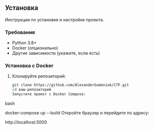 

## Установка

Инструкции по установке и настройке проекта.

### Требования

- Python 3.8+
- Docker (опционально)
- Другие зависимости (укажите, если есть)

### Установка с Docker

1. Клонируйте репозиторий:
   ```bash
   git clone https://github.com/AlexanderGumeniuk/CTF.git
   cd ваш-репозиторий
   Запустите проект с Docker Compose:

bash

docker-compose up --build
Откройте браузер и перейдите по адресу:


http://localhost:5000

